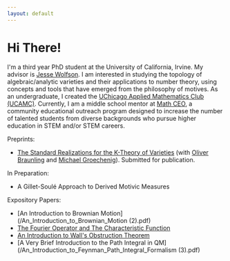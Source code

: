 ```yaml
---
layout: default
---
```


# Hi There! 

I'm a third year PhD student at the University of California, Irvine. My advisor is [Jesse Wolfson](https://jpwolfson.com/). I am interested in studying the topology of algebraic/analytic varieties and their applications to number theory, using concepts and tools that have emerged from the philosophy of motives. As an undergraduate, I created the [UChicago Applied Mathematics Club (UCAMC)](https://ucamc.github.io/). Currently, I am a middle school mentor at [Math CEO](https://sites.ps.uci.edu/mathceo/), a community educational outreach program designed to increase the number of talented students from diverse backgrounds who pursue higher education in STEM and/or STEM careers.

Preprints:
- [The Standard Realizations for the K-Theory of Varieties](https://arxiv.org/abs/2107.01168) (with [Oliver Braunling](https://www.braunling.org/) and [Michael Groechenig](http://individual.utoronto.ca/groechenig/)). Submitted for publication.

In Preparation:
- A Gillet-Soulé Approach to Derived Motivic Measures

Expository Papers:

- [An Introduction to Brownian Motion](/An_Introduction_to_Brownian_Motion (2).pdf)
- [The Fourier Operator and The Characteristic Function](/Bootcamp_Probability_Lecture.pdf)
- [An Introduction to Wall's Obstruction Theorem](/Wall_s_Obstruction_Theorem.pdf)
- [A Very Brief Introduction to the Path Integral in QM](/An_Introduction_to_Feynman_Path_Integral_Formalism (3).pdf)
